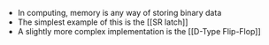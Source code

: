 - In computing, memory is any way of storing binary data
- The simplest example of this is the [[SR latch]]
- A slightly more complex implementation is the [[D-Type Flip-Flop]]